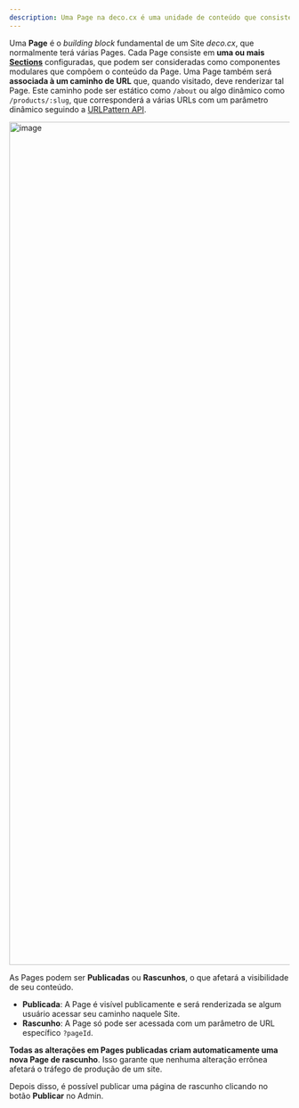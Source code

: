 ```yaml
---
description: Uma Page na deco.cx é uma unidade de conteúdo que consiste de um caminho de URL e múltiplas Sections configuradas 
---
```


Uma **Page** é o _building block_ fundamental de um Site _deco.cx_, que
normalmente terá várias Pages. Cada Page consiste em **uma ou mais
[Sections](/docs/pt/concepts/section)** configuradas, que podem ser consideradas
como componentes modulares que compõem o conteúdo da Page. Uma Page também será
**associada à um caminho de URL** que, quando visitado, deve renderizar tal
Page. Este caminho pode ser estático como `/about` ou algo dinâmico como
`/products/:slug`, que corresponderá a várias URLs com um parâmetro dinâmico
seguindo a
[URLPattern API](https://developer.mozilla.org/en-US/docs/Web/API/URL_Pattern_API).

<img width="1512" alt="image" src="https://user-images.githubusercontent.com/18706156/225141097-0538f723-6e5f-4a85-ba41-03fa145c87bc.png">

<!-- TODO: Atualizar depois na nova engine -->

As Pages podem ser **Publicadas** ou **Rascunhos**, o que afetará a visibilidade
de seu conteúdo.

- **Publicada**: A Page é visível publicamente e será renderizada se algum
  usuário acessar seu caminho naquele Site.
- **Rascunho**: A Page só pode ser acessada com um parâmetro de URL específico
  `?pageId`.

**Todas as alterações em Pages publicadas criam automaticamente uma nova Page de
rascunho**. Isso garante que nenhuma alteração errônea afetará o tráfego de
produção de um site.

Depois disso, é possível publicar uma página de rascunho clicando no botão
**Publicar** no Admin.

